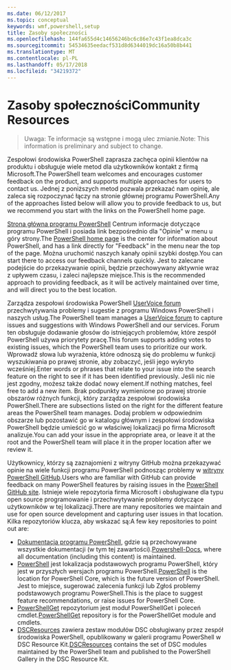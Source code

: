 ```yaml
---
ms.date: 06/12/2017
ms.topic: conceptual
keywords: wmf,powershell,setup
title: Zasoby społeczności
ms.openlocfilehash: 144fa655d4c14656246bc6c86e7c43f1ea8dca3c
ms.sourcegitcommit: 54534635eedacf531d8d6344019dc16a50b8b441
ms.translationtype: MT
ms.contentlocale: pl-PL
ms.lasthandoff: 05/17/2018
ms.locfileid: "34219372"
---
```

# <a name="community-resources"></a><span data-ttu-id="bf611-103">Zasoby społeczności</span><span class="sxs-lookup"><span data-stu-id="bf611-103">Community Resources</span></span> #
> <span data-ttu-id="bf611-104">Uwaga: Te informacje są wstępne i mogą ulec zmianie.</span><span class="sxs-lookup"><span data-stu-id="bf611-104">Note: This information is preliminary and subject to change.</span></span>

<span data-ttu-id="bf611-105">Zespołowi środowiska PowerShell zaprasza zachęca opinii klientów na produktu i obsługuje wiele metod dla użytkowników kontakt z firmą Microsoft.</span><span class="sxs-lookup"><span data-stu-id="bf611-105">The PowerShell team welcomes and encourages customer feedback on the product, and supports multiple approaches for users to contact us.</span></span>
<span data-ttu-id="bf611-106">Jednej z poniższych metod pozwala przekazać nam opinię, ale zaleca się rozpoczynać łączy na stronie głównej programu PowerShell.</span><span class="sxs-lookup"><span data-stu-id="bf611-106">Any of the approaches listed below will allow you to provide feedback to us, but we recommend you start with the links on the PowerShell home page.</span></span>

<span data-ttu-id="bf611-107">[Strona główna programu PowerShell](https://microsoft.com/powershell) Centrum informacje dotyczące programu PowerShell i posiada link bezpośrednio dla "Opinie" w menu u góry strony.</span><span class="sxs-lookup"><span data-stu-id="bf611-107">The [PowerShell home page](https://microsoft.com/powershell) is the center for information about PowerShell, and has a link directly for "Feedback" in the menu near the top of the page.</span></span>
<span data-ttu-id="bf611-108">Można uruchomić naszych kanały opinii szybki dostęp.</span><span class="sxs-lookup"><span data-stu-id="bf611-108">You can start there to access our feedback channels quickly.</span></span>
<span data-ttu-id="bf611-109">Jest to zalecane podejście do przekazywanie opinii, będzie przechowywany aktywnie wraz z upływem czasu, i zaleci najlepsze miejsce.</span><span class="sxs-lookup"><span data-stu-id="bf611-109">This is the recommended approach to providing feedback, as it will be actively maintained over time, and will direct you to the best location.</span></span>

<span data-ttu-id="bf611-110">Zarządza zespołowi środowiska PowerShell [UserVoice forum](https://windowsserver.uservoice.com/forums/301869-powershell/) przechwytywania problemy i sugestie z programu Windows PowerShell i naszych usług.</span><span class="sxs-lookup"><span data-stu-id="bf611-110">The PowerShell team manages a [UserVoice forum](https://windowsserver.uservoice.com/forums/301869-powershell/) to capture issues and suggestions with Windows PowerShell and our services.</span></span>
<span data-ttu-id="bf611-111">Forum ten obsługuje dodawanie głosów do istniejących problemów, które zespół PowerShell używa priorytety pracę.</span><span class="sxs-lookup"><span data-stu-id="bf611-111">This forum supports adding votes to existing issues, which the PowerShell team uses to prioritize our work.</span></span>
<span data-ttu-id="bf611-112">Wprowadź słowa lub wyrażenia, które odnoszą się do problemu w funkcji wyszukiwania po prawej stronie, aby zobaczyć, jeśli jego wykryto wcześniej.</span><span class="sxs-lookup"><span data-stu-id="bf611-112">Enter words or phrases that relate to your issue into the search feature on the right to see if it has been identified previously.</span></span>
<span data-ttu-id="bf611-113">Jeśli nic nie jest zgodny, możesz także dodać nowy element.</span><span class="sxs-lookup"><span data-stu-id="bf611-113">If nothing matches, feel free to add a new item.</span></span>
<span data-ttu-id="bf611-114">Brak podpunkty wymienione po prawej stronie obszarów różnych funkcji, który zarządza zespołowi środowiska PowerShell.</span><span class="sxs-lookup"><span data-stu-id="bf611-114">There are subsections listed on the right for the different feature areas the PowerShell team manages.</span></span>
<span data-ttu-id="bf611-115">Dodaj problem w odpowiednim obszarze lub pozostawić go w katalogu głównym i zespołowi środowiska PowerShell będzie umieścić go w właściwej lokalizacji po firma Microsoft analizuje.</span><span class="sxs-lookup"><span data-stu-id="bf611-115">You can add your issue in the appropriate area, or leave it at the root and the PowerShell team will place it in the proper location after we review it.</span></span>

<span data-ttu-id="bf611-116">Użytkownicy, którzy są zaznajomieni z witryny GitHub można przekazywać opinie na wiele funkcji programu PowerShell podnosząc problemy w [witryny PowerShell GitHub](https://github.com/powershell).</span><span class="sxs-lookup"><span data-stu-id="bf611-116">Users who are familiar with GitHub can provide feedback on many PowerShell features by raising issues in the [PowerShell GitHub site](https://github.com/powershell).</span></span>
<span data-ttu-id="bf611-117">Istnieje wiele repozytoria firma Microsoft i obsługiwane dla typu open source programowanie i przechwytywanie problemy dotyczące użytkowników w tej lokalizacji.</span><span class="sxs-lookup"><span data-stu-id="bf611-117">There are many repositories we maintain and use for open source development and capturing user issues in that location.</span></span>
<span data-ttu-id="bf611-118">Kilka repozytoriów klucza, aby wskazać są:</span><span class="sxs-lookup"><span data-stu-id="bf611-118">A few key repositories to point out are:</span></span>

* <span data-ttu-id="bf611-119">[Dokumentacja programu PowerShell](https://github.com/PowerShell/powershell-docs), gdzie są przechowywane wszystkie dokumentacji (w tym tej zawartości).</span><span class="sxs-lookup"><span data-stu-id="bf611-119">[Powershell-Docs](https://github.com/PowerShell/powershell-docs), where all documentation (including this content) is maintained.</span></span>
* <span data-ttu-id="bf611-120">[PowerShell](https://github.com/PowerShell/powershell) jest lokalizacja podstawowych programu PowerShell, który jest w przyszłych wersjach programu PowerShell.</span><span class="sxs-lookup"><span data-stu-id="bf611-120">[PowerShell](https://github.com/PowerShell/powershell) is the location for PowerShell Core, which is the future version of PowerShell.</span></span>
<span data-ttu-id="bf611-121">Jest to miejsce, sugerować zalecenia funkcji lub Zgłoś problemy podstawowych programu PowerShell.</span><span class="sxs-lookup"><span data-stu-id="bf611-121">This is the place to suggest feature recommendations, or raise issues for PowerShell Core.</span></span>
* <span data-ttu-id="bf611-122">[PowerShellGet](https://github.com/PowerShell/powershellget) repozytorium jest moduł PowerShellGet i poleceń cmdlet.</span><span class="sxs-lookup"><span data-stu-id="bf611-122">[PowerShellGet](https://github.com/PowerShell/powershellget) repository is for the PowerShellGet module and cmdlets.</span></span>
* <span data-ttu-id="bf611-123">[DSCResources](https://github.com/PowerShell/DscResources) zawiera zestaw modułów DSC obsługiwany przez zespół środowiska PowerShell, opublikowany w galerii programu PowerShell w DSC Resource Kit.</span><span class="sxs-lookup"><span data-stu-id="bf611-123">[DSCResources](https://github.com/PowerShell/DscResources) contains the set of DSC modules maintained by the PowerShell team and published to the PowerShell Gallery in the DSC Resource Kit.</span></span>
